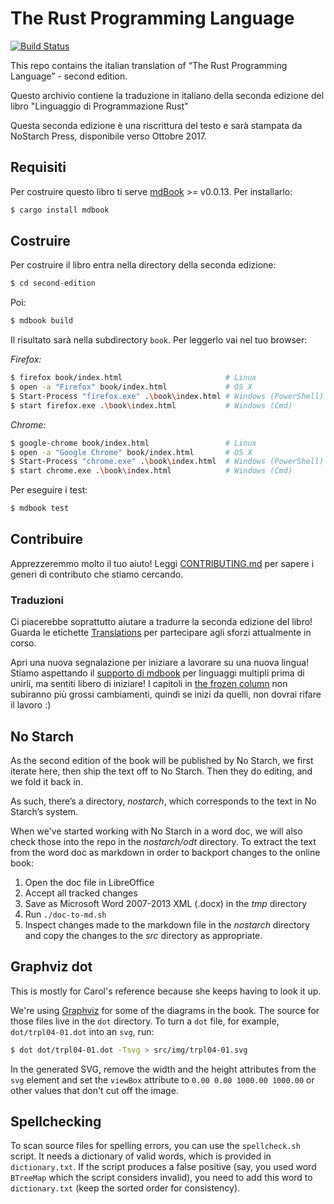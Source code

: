 # The Rust Programming Language

[![Build Status](https://travis-ci.org/rust-lang/book.svg?branch=master)](https://travis-ci.org/rust-lang/book)

This repo contains the italian translation of “The Rust Programming Language” - second edition.

Questo archivio contiene la traduzione in italiano della seconda edizione del libro "Linguaggio di Programmazione Rust"

Questa seconda edizione è una riscrittura del testo e sarà stampata da NoStarch Press, disponibile verso Ottobre 2017.

## Requisiti

Per costruire questo libro ti serve [mdBook] >= v0.0.13. Per installarlo:

[mdBook]: https://github.com/azerupi/mdBook

```bash
$ cargo install mdbook
```

## Costruire

Per costruire il libro entra nella directory della seconda edizione:
 
```bash
$ cd second-edition
``` 
Poi:

```bash
$ mdbook build
```

Il risultato sarà nella subdirectory `book`.
Per leggerlo vai nel tuo browser:

_Firefox:_

```bash
$ firefox book/index.html                       # Linux
$ open -a "Firefox" book/index.html             # OS X
$ Start-Process "firefox.exe" .\book\index.html # Windows (PowerShell)
$ start firefox.exe .\book\index.html           # Windows (Cmd)
```

_Chrome:_

```bash
$ google-chrome book/index.html                 # Linux
$ open -a "Google Chrome" book/index.html       # OS X
$ Start-Process "chrome.exe" .\book\index.html  # Windows (PowerShell)
$ start chrome.exe .\book\index.html            # Windows (Cmd)
```

Per eseguire i test:

```bash
$ mdbook test
```

## Contribuire

Apprezzeremmo molto il tuo aiuto! Leggi [CONTRIBUTING.md][contrib] per sapere i generi di contributo che stiamo cercando.

[contrib]: https://github.com/rust-lang/book/blob/master/CONTRIBUTING.md

### Traduzioni

Ci piacerebbe soprattutto aiutare a tradurre la seconda edizione del libro! Guarda le etichette
[Translations] per partecipare agli sforzi attualmente in corso. 

Apri una nuova segnalazione per iniziare a lavorare su una nuova lingua! Stiamo aspettando il [supporto di mdbook] per linguaggi multipli prima di unirli, ma sentiti libero di iniziare! I capitoli in [the frozen column] non subiranno più grossi cambiamenti, quindi se inizi da quelli, non dovrai rifare il lavoro :)

[Translations]: https://github.com/rust-lang/book/issues?q=is%3Aopen+is%3Aissue+label%3ATranslations
[supporto di mdbook]: https://github.com/azerupi/mdBook/issues/5
[the frozen column]: https://github.com/rust-lang/book/projects/1

## No Starch

As the second edition of the book will be published by No Starch, we first
iterate here, then ship the text off to No Starch. Then they do editing, and we
fold it back in.

As such, there’s a directory, *nostarch*, which corresponds to the text in No
Starch’s system.

When we've started working with No Starch in a word doc, we will also check
those into the repo in the *nostarch/odt* directory. To extract the text from
the word doc as markdown in order to backport changes to the online book:

1. Open the doc file in LibreOffice
1. Accept all tracked changes
1. Save as Microsoft Word 2007-2013 XML (.docx) in the *tmp* directory
1. Run `./doc-to-md.sh`
1. Inspect changes made to the markdown file in the *nostarch* directory and
   copy the changes to the *src* directory as appropriate.

## Graphviz dot

This is mostly for Carol's reference because she keeps having to look it up.

We're using [Graphviz](http://graphviz.org/) for some of the diagrams in the
book. The source for those files live in the `dot` directory. To turn a `dot`
file, for example, `dot/trpl04-01.dot` into an `svg`, run:

```bash
$ dot dot/trpl04-01.dot -Tsvg > src/img/trpl04-01.svg
```

In the generated SVG, remove the width and the height attributes from the `svg`
element and set the `viewBox` attribute to `0.00 0.00 1000.00 1000.00` or other
values that don't cut off the image.

## Spellchecking

To scan source files for spelling errors, you can use the `spellcheck.sh`
script. It needs a dictionary of valid words, which is provided in
`dictionary.txt`. If the script produces a false positive (say, you used word
`BTreeMap` which the script considers invalid), you need to add this word to
`dictionary.txt` (keep the sorted order for consistency).
